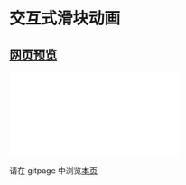 # 交互式滑块动画

## [网页预览](src/index.html)

<iframe src="//player.bilibili.com/player.html?aid=215362681&bvid=BV1qa411W7Fg&cid=754851439&page=1" scrolling="no" border="0" frameborder="no" framespacing="0" allowfullscreen="true"> </iframe>

请在 gitpage 中浏览[本页](https://mekefly.github.io/quick-style/interactive-slider)
